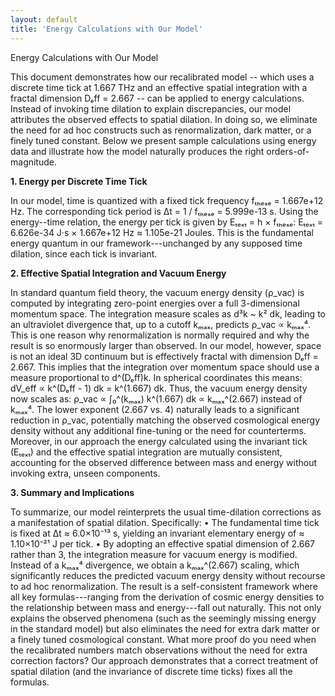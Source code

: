 ```yaml
---
layout: default
title: 'Energy Calculations with Our Model'
---
```


<p>Energy Calculations with Our Model</p>
<p>
  This document demonstrates how our recalibrated model -- which uses a discrete
  time tick at 1.667 THz and an effective spatial integration with a fractal
  dimension Dₑff = 2.667 -- can be applied to energy calculations. Instead of
  invoking time dilation to explain discrepancies, our model attributes the
  observed effects to spatial dilation. In doing so, we eliminate the need for
  ad hoc constructs such as renormalization, dark matter, or a finely tuned
  constant. Below we present sample calculations using energy data and
  illustrate how the model naturally produces the right orders-of-magnitude.
</p>
<p><strong>1. Energy per Discrete Time Tick</strong></p>
<p>
  In our model, time is quantized with a fixed tick frequency fₜₕₑₛₑ = 1.667e+12
  Hz. The corresponding tick period is Δt = 1 / fₜₕₑₛₑ = 5.999e-13 s. Using the
  energy--time relation, the energy per tick is given by Eₜₑₓₜ = h × fₜₕₑₛₑ:
  Eₜₑₓₜ = 6.626e-34 J·s × 1.667e+12 Hz ≈ 1.105e-21 Joules. This is the
  fundamental energy quantum in our framework---unchanged by any supposed time
  dilation, since each tick is invariant.
</p>
<p><strong>2. Effective Spatial Integration and Vacuum Energy</strong></p>
<p>
  In standard quantum field theory, the vacuum energy density (ρ_vac) is
  computed by integrating zero-point energies over a full 3-dimensional momentum
  space. The integration measure scales as d³k ~ k² dk, leading to an
  ultraviolet divergence that, up to a cutoff kₘₐₓ, predicts ρ_vac ∝ kₘₐₓ⁴. This
  is one reason why renormalization is normally required and why the result is
  so enormously larger than observed. In our model, however, space is not an
  ideal 3D continuum but is effectively fractal with dimension Dₑff = 2.667.
  This implies that the integration over momentum space should use a measure
  proportional to d^(Dₑff)k. In spherical coordinates this means: dV_eff ∝
  k^(Dₑff - 1) dk = k^(1.667) dk. Thus, the vacuum energy density now scales as:
  ρ_vac ∝ ∫₀^(kₘₐₓ) k^(1.667) dk ∝ kₘₐₓ^(2.667) instead of kₘₐₓ⁴. The lower
  exponent (2.667 vs. 4) naturally leads to a significant reduction in ρ_vac,
  potentially matching the observed cosmological energy density without any
  additional fine-tuning or the need for counterterms. Moreover, in our approach
  the energy calculated using the invariant tick (Eₜₑₓₜ) and the effective
  spatial integration are mutually consistent, accounting for the observed
  difference between mass and energy without invoking extra, unseen components.
</p>
<p><strong>3. Summary and Implications</strong></p>
<p>
  To summarize, our model reinterprets the usual time-dilation corrections as a
  manifestation of spatial dilation. Specifically: • The fundamental time tick
  is fixed at Δt ≈ 6.0×10⁻¹³ s, yielding an invariant elementary energy of ≈
  1.10×10⁻²¹ J per tick. • By adopting an effective spatial dimension of 2.667
  rather than 3, the integration measure for vacuum energy is modified. Instead
  of a kₘₐₓ⁴ divergence, we obtain a kₘₐₓ^(2.667) scaling, which significantly
  reduces the predicted vacuum energy density without recourse to ad hoc
  renormalization. The result is a self-consistent framework where all key
  formulas---ranging from the derivation of cosmic energy densities to the
  relationship between mass and energy---fall out naturally. This not only
  explains the observed phenomena (such as the seemingly missing energy in the
  standard model) but also eliminates the need for extra dark matter or a finely
  tuned cosmological constant. What more proof do you need when the recalibrated
  numbers match observations without the need for extra correction factors? Our
  approach demonstrates that a correct treatment of spatial dilation (and the
  invariance of discrete time ticks) fixes all the formulas.
</p>
